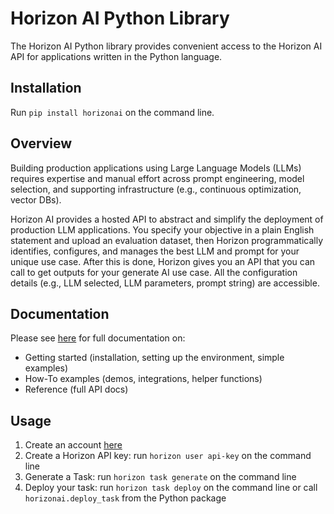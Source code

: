 # Horizon AI Python Library

The Horizon AI Python library provides convenient access to the Horizon AI API for applications written in the Python language.

## Installation
Run `pip install horizonai` on the command line.

## Overview

Building production applications using Large Language Models (LLMs) requires expertise and manual effort across prompt engineering, model selection, and supporting infrastructure (e.g., continuous optimization, vector DBs).

Horizon AI provides a hosted API to abstract and simplify the deployment of production LLM applications. You specify your objective in a plain English statement and upload an evaluation dataset, then Horizon programmatically identifies, configures, and manages the best LLM and prompt for your unique use case. After this is done, Horizon gives you an API that you can call to get outputs for your generate AI use case. All the configuration details (e.g., LLM selected, LLM parameters, prompt string) are accessible.

## Documentation

Please see [here](docs.gethorizon.ai) for full documentation on:
- Getting started (installation, setting up the environment, simple examples)
- How-To examples (demos, integrations, helper functions)
- Reference (full API docs)

## Usage

1. Create an account [here](https://app.gethorizon.ai/login)
2. Create a Horizon API key: run `horizon user api-key` on the command line
3. Generate a Task: run `horizon task generate` on the command line
4. Deploy your task: run `horizon task deploy` on the command line or call `horizonai.deploy_task` from the Python package